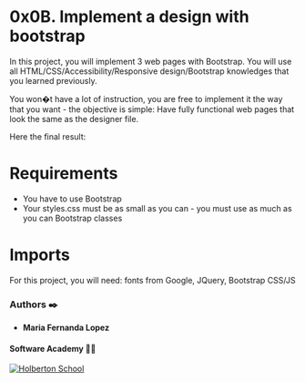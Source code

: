 
# 0x0B. Implement a design with bootstrap

In this project, you will implement 3 web pages with Bootstrap. You will use all HTML/CSS/Accessibility/Responsive design/Bootstrap knowledges that you learned previously.

You won�t have a lot of instruction, you are free to implement it the way that you want - the objective is simple: Have fully functional web pages that look the same as the designer file.

Here the final result:




# Requirements

- You have to use Bootstrap
- Your styles.css must be as small as you can - you must use as much as you can Bootstrap classes

# Imports

For this project, you will need: fonts from Google, JQuery, Bootstrap CSS/JS

### Authors :black_nib:
* __Maria Fernanda Lopez__

#### Software Academy 👨‍💻

<p aling="center">
<a href="https://www.holbertonschool.com" target="_blank">
<img src="http://www.holbertonschool.com/holberton-logo.png" alt="Holberton School"  /></a>
</p>